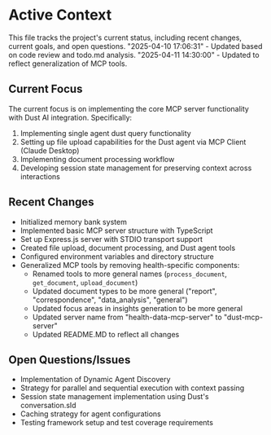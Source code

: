# Active Context

This file tracks the project's current status, including recent changes, current goals, and open questions.
"2025-04-10 17:06:31" - Updated based on code review and todo.md analysis.
"2025-04-11 14:30:00" - Updated to reflect generalization of MCP tools.

## Current Focus

The current focus is on implementing the core MCP server functionality with Dust AI integration. Specifically:

1. Implementing single agent dust query functionality
2. Setting up file upload capabilities for the Dust agent via MCP Client (Claude Desktop)
3. Implementing document processing workflow
4. Developing session state management for preserving context across interactions

## Recent Changes

* Initialized memory bank system
* Implemented basic MCP server structure with TypeScript
* Set up Express.js server with STDIO transport support
* Created file upload, document processing, and Dust agent tools
* Configured environment variables and directory structure
* Generalized MCP tools by removing health-specific components:
  * Renamed tools to more general names (`process_document`, `get_document`, `upload_document`)
  * Updated document types to be more general ("report", "correspondence", "data_analysis", "general")
  * Updated focus areas in insights generation to be more general
  * Updated server name from "health-data-mcp-server" to "dust-mcp-server"
  * Updated README.MD to reflect all changes

## Open Questions/Issues

* Implementation of Dynamic Agent Discovery
* Strategy for parallel and sequential execution with context passing
* Session state management implementation using Dust's conversation.sId
* Caching strategy for agent configurations
* Testing framework setup and test coverage requirements
